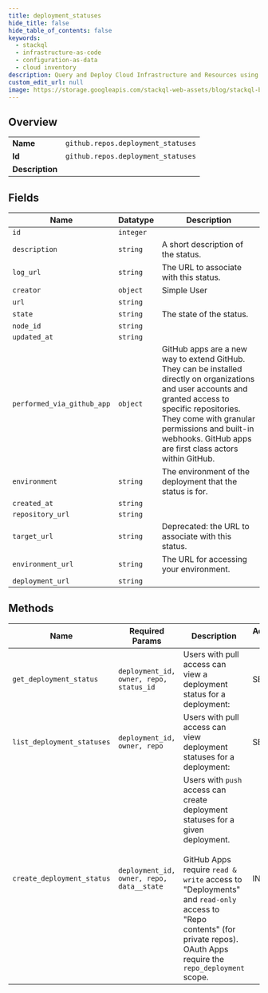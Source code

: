 ```yaml
---
title: deployment_statuses
hide_title: false
hide_table_of_contents: false
keywords:
  - stackql
  - infrastructure-as-code
  - configuration-as-data
  - cloud inventory
description: Query and Deploy Cloud Infrastructure and Resources using SQL
custom_edit_url: null
image: https://storage.googleapis.com/stackql-web-assets/blog/stackql-blog-post-featured-image.png
---
```

  
    

## Overview
<table><tbody>
<tr><td><b>Name</b></td><td><code>github.repos.deployment_statuses</code></td></tr>
<tr><td><b>Id</b></td><td><code>github.repos.deployment_statuses</code></td></tr>
<tr><td><b>Description</b></td><td></td></tr>
</tbody></table>

## Fields
| Name | Datatype | Description |
| ---- | -------- | ----------- |
| `id` | `integer` |  |
| `description` | `string` | A short description of the status. |
| `log_url` | `string` | The URL to associate with this status. |
| `creator` | `object` | Simple User |
| `url` | `string` |  |
| `state` | `string` | The state of the status. |
| `node_id` | `string` |  |
| `updated_at` | `string` |  |
| `performed_via_github_app` | `object` | GitHub apps are a new way to extend GitHub. They can be installed directly on organizations and user accounts and granted access to specific repositories. They come with granular permissions and built-in webhooks. GitHub apps are first class actors within GitHub. |
| `environment` | `string` | The environment of the deployment that the status is for. |
| `created_at` | `string` |  |
| `repository_url` | `string` |  |
| `target_url` | `string` | Deprecated: the URL to associate with this status. |
| `environment_url` | `string` | The URL for accessing your environment. |
| `deployment_url` | `string` |  |
## Methods
| Name | Required Params | Description | Accessible by |
| ---- | --------------- | ----------- | ------------- |
| `get_deployment_status` | `deployment_id, owner, repo, status_id` | Users with pull access can view a deployment status for a deployment: | SELECT |
| `list_deployment_statuses` | `deployment_id, owner, repo` | Users with pull access can view deployment statuses for a deployment: | SELECT |
| `create_deployment_status` | `deployment_id, owner, repo, data__state` | Users with `push` access can create deployment statuses for a given deployment.<br /><br />GitHub Apps require `read & write` access to "Deployments" and `read-only` access to "Repo contents" (for private repos). OAuth Apps require the `repo_deployment` scope. | INSERT |
